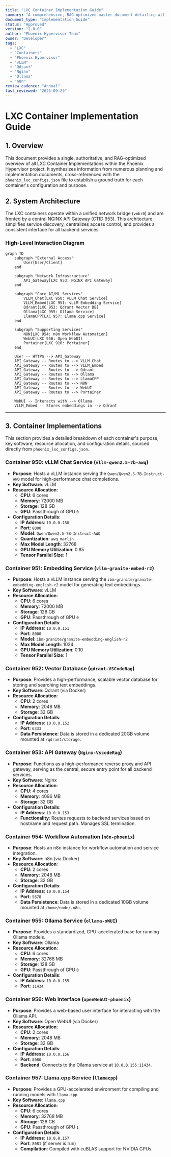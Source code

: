 ```yaml
---
title: "LXC Container Implementation Guide"
summary: "A comprehensive, RAG-optimized master document detailing all LXC Container Implementations within the Phoenix Hypervisor project."
document_type: "Implementation Guide"
status: "Approved"
version: "2.0.0"
author: "Phoenix Hypervisor Team"
owner: "Developer"
tags:
  - "LXC"
  - "Containers"
  - "Phoenix Hypervisor"
  - "vLLM"
  - "Qdrant"
  - "Nginx"
  - "Ollama"
  - "n8n"
review_cadence: "Annual"
last_reviewed: "2025-09-29"
---
```


# LXC Container Implementation Guide

## 1. Overview

This document provides a single, authoritative, and RAG-optimized overview of all LXC Container Implementations within the Phoenix Hypervisor project. It synthesizes information from numerous planning and implementation documents, cross-referenced with the `phoenix_lxc_configs.json` file to establish a ground truth for each container's configuration and purpose.

## 2. System Architecture

The LXC containers operate within a unified network bridge (`vmbr0`) and are fronted by a central NGINX API Gateway (CTID 953). This architecture simplifies service discovery, centralizes access control, and provides a consistent interface for all backend services.

### High-Level Interaction Diagram

```mermaid
graph TD
    subgraph "External Access"
        User[User/Client]
    end

    subgraph "Network Infrastructure"
        API_Gateway[LXC 953: NGINX API Gateway]
    end

    subgraph "Core AI/ML Services"
        VLLM_Chat[LXC 950: vLLM Chat Service]
        VLLM_Embed[LXC 951: vLLM Embedding Service]
        Qdrant[LXC 952: Qdrant Vector DB]
        Ollama[LXC 955: Ollama Service]
        LlamaCPP[LXC 957: Llama.cpp Service]
    end

    subgraph "Supporting Services"
        N8N[LXC 954: n8n Workflow Automation]
        WebUI[LXC 956: Open WebUI]
        Portainer[LXC 910: Portainer]
    end

    User -- HTTPS --> API_Gateway
    API_Gateway -- Routes to --> VLLM_Chat
    API_Gateway -- Routes to --> VLLM_Embed
    API_Gateway -- Routes to --> Qdrant
    API_Gateway -- Routes to --> Ollama
    API_Gateway -- Routes to --> LlamaCPP
    API_Gateway -- Routes to --> N8N
    API_Gateway -- Routes to --> WebUI
    API_Gateway -- Routes to --> Portainer

    WebUI -- Interacts with --> Ollama
    VLLM_Embed -- Stores embeddings in --> Qdrant
```

---

## 3. Container Implementations

This section provides a detailed breakdown of each container's purpose, key software, resource allocation, and configuration details, sourced directly from `phoenix_lxc_configs.json`.

### Container 950: vLLM Chat Service (`vllm-qwen2.5-7b-awq`)

*   **Purpose**: Hosts a vLLM instance serving the `Qwen/Qwen2.5-7B-Instruct-AWQ` model for high-performance chat completions.
*   **Key Software**: vLLM
*   **Resource Allocation**:
    *   **CPU**: 6 cores
    *   **Memory**: 72000 MB
    *   **Storage**: 128 GB
    *   **GPU**: Passthrough of GPU `0`
*   **Configuration Details**:
    *   **IP Address**: `10.0.0.150`
    *   **Port**: `8000`
    *   **Model**: `Qwen/Qwen2.5-7B-Instruct-AWQ`
    *   **Quantization**: `awq_marlin`
    *   **Max Model Length**: 32768
    *   **GPU Memory Utilization**: 0.85
    *   **Tensor Parallel Size**: 1

### Container 951: Embedding Service (`vllm-granite-embed-r2`)

*   **Purpose**: Hosts a vLLM instance serving the `ibm-granite/granite-embedding-english-r2` model for generating text embeddings.
*   **Key Software**: vLLM
*   **Resource Allocation**:
    *   **CPU**: 6 cores
    *   **Memory**: 72000 MB
    *   **Storage**: 128 GB
    *   **GPU**: Passthrough of GPU `0`
*   **Configuration Details**:
    *   **IP Address**: `10.0.0.151`
    *   **Port**: `8000`
    *   **Model**: `ibm-granite/granite-embedding-english-r2`
    *   **Max Model Length**: 1024
    *   **GPU Memory Utilization**: 0.10
    *   **Tensor Parallel Size**: 1

### Container 952: Vector Database (`qdrant-VSCodeRag`)

*   **Purpose**: Provides a high-performance, scalable vector database for storing and searching text embeddings.
*   **Key Software**: Qdrant (via Docker)
*   **Resource Allocation**:
    *   **CPU**: 2 cores
    *   **Memory**: 2048 MB
    *   **Storage**: 32 GB
*   **Configuration Details**:
    *   **IP Address**: `10.0.0.152`
    *   **Port**: `6333`
    *   **Data Persistence**: Data is stored in a dedicated 20GB volume mounted at `/qdrant/storage`.

### Container 953: API Gateway (`Nginx-VscodeRag`)

*   **Purpose**: Functions as a high-performance reverse proxy and API gateway, serving as the central, secure entry point for all backend services.
*   **Key Software**: Nginx
*   **Resource Allocation**:
    *   **CPU**: 4 cores
    *   **Memory**: 4096 MB
    *   **Storage**: 32 GB
*   **Configuration Details**:
    *   **IP Address**: `10.0.0.153`
    *   **Functionality**: Routes requests to backend services based on hostname and request path. Manages SSL termination.

### Container 954: Workflow Automation (`n8n-phoenix`)

*   **Purpose**: Hosts an n8n instance for workflow automation and service integration.
*   **Key Software**: n8n (via Docker)
*   **Resource Allocation**:
    *   **CPU**: 2 cores
    *   **Memory**: 2048 MB
    *   **Storage**: 32 GB
*   **Configuration Details**:
    *   **IP Address**: `10.0.0.154`
    *   **Port**: `5678`
    *   **Data Persistence**: Data is stored in a dedicated 10GB volume mounted at `/home/node/.n8n`.

### Container 955: Ollama Service (`ollama-oWUI`)

*   **Purpose**: Provides a standardized, GPU-accelerated base for running Ollama models.
*   **Key Software**: Ollama
*   **Resource Allocation**:
    *   **CPU**: 6 cores
    *   **Memory**: 32768 MB
    *   **Storage**: 128 GB
    *   **GPU**: Passthrough of GPU `0`
*   **Configuration Details**:
    *   **IP Address**: `10.0.0.155`
    *   **Port**: `11434`

### Container 956: Web Interface (`openWebUI-phoenix`)

*   **Purpose**: Provides a web-based user interface for interacting with the Ollama API.
*   **Key Software**: Open WebUI (via Docker)
*   **Resource Allocation**:
    *   **CPU**: 2 cores
    *   **Memory**: 2048 MB
    *   **Storage**: 32 GB
*   **Configuration Details**:
    *   **IP Address**: `10.0.0.156`
    *   **Port**: `8080`
    *   **Backend**: Connects to the Ollama service at `10.0.0.155:11434`.

### Container 957: Llama.cpp Service (`llamacpp`)

*   **Purpose**: Provides a GPU-accelerated environment for compiling and running models with `llama.cpp`.
*   **Key Software**: `llama.cpp`
*   **Resource Allocation**:
    *   **CPU**: 6 cores
    *   **Memory**: 32768 MB
    *   **Storage**: 128 GB
    *   **GPU**: Passthrough of GPU `1`
*   **Configuration Details**:
    *   **IP Address**: `10.0.0.157`
    *   **Port**: `8081` (if server is run)
    *   **Compilation**: Compiled with cuBLAS support for NVIDIA GPUs.